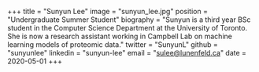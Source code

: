 +++
title = "Sunyun Lee"
image = "sunyun_lee.jpg"
position = "Undergraduate Summer Student"
biography = "Sunyun is a third year BSc student in the Computer Science Department at the University of Toronto. She is now a research assistant working in Campbell Lab on machine learning models of proteomic data."
twitter = "SunyunL"
github = "sunyunlee"
linkedin = "sunyun-lee"
email = "sulee@lunenfeld.ca"
date = 2020-05-01
+++
